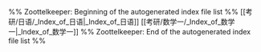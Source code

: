 %% Zoottelkeeper: Beginning of the autogenerated index file list  %%
 [[考研/日语/_Index_of_日语|_Index_of_日语]]
 [[考研/数学一/_Index_of_数学一|_Index_of_数学一]]
%% Zoottelkeeper: End of the autogenerated index file list  %%
